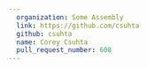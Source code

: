 ```yaml
---
  organization: Some Assembly
  link: https://github.com/csuhta
  github: csuhta
  name: Corey Csuhta
  pull_request_number: 608
---
```

